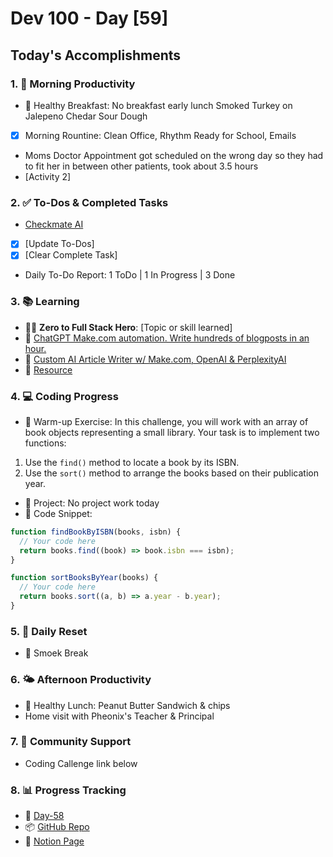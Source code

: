 # Dev 100 - Day [59]

## Today's Accomplishments

### 1. 🌅 Morning Productivity

- 🍳 Healthy Breakfast: No breakfast early lunch Smoked Turkey on Jalepeno Chedar Sour Dough
- [x] Morning Rountine: Clean Office, Rhythm Ready for School, Emails
- Moms Doctor Appointment got scheduled on the wrong day so they had to fit her in between other patients, took about 3.5 hours 
- [Activity 2]

### 2. ✅ To-Dos & Completed Tasks

- [Checkmate AI](https://checkmate-ai.vercel.app/)
- [x] [Update To-Dos]
- [x] [Clear Complete Task]
- Daily To-Do Report: 1 ToDo | 1 In Progress | 3  Done

### 3. 📚 Learning

- 🦸‍♂️ **Zero to Full Stack Hero**: [Topic or skill learned]
- 🔗 [ChatGPT Make.com automation. Write hundreds of blogposts in an hour.](https://www.youtube.com/watch?v=i8iR4Y4Wct4)
- 🔗 [Custom AI Article Writer w/ Make.com, OpenAI & PerplexityAI](https://www.youtube.com/watch?v=JU83DxWdcok)
- 🔗 [Resource](URL)

### 4. 💻 Coding Progress

- 🧠 Warm-up Exercise: 
In this challenge, you will work with an array of book objects representing a small library. Your task is to implement two functions:

1. Use the `find()` method to locate a book by its ISBN.
2. Use the `sort()` method to arrange the books based on their publication year.
- 🦺 Project: No project work today
- 📝 Code Snippet:

```javascript
function findBookByISBN(books, isbn) {
  // Your code here
  return books.find((book) => book.isbn === isbn);
}

function sortBooksByYear(books) {
  // Your code here
  return books.sort((a, b) => a.year - b.year);
}
```

### 5. 🔄 Daily Reset

- 🧘 Smoek Break

### 6. 🌤️ Afternoon Productivity

- 🍱 Healthy Lunch: Peanut Butter Sandwich & chips
- Home visit with Pheonix's Teacher & Principal

### 7. 🤝 Community Support

- Coding Callenge link below

### 8. 📊 Progress Tracking

- 🏫 [Day-58](https://www.skool.com/universityofcode/dev-100-day-58)
- 📦 [GitHub Repo](https://github.com/Digitl-Alchemyst/dev100/blob/main/Day-58/day58.md)
- 📄 [Notion Page](https://liberating-galley-48d.notion.site/Dev100-Coding-Lifestyle-Challenge-a85ec9fba3ce41f3b29d581a1a85d92b?pvs=4)


